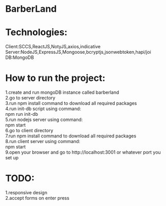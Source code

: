 # BarberLand
# Technologies:<br />
Client:SCCS,ReactJS,NotyJS,axios,indicative<br />
Server:NodeJS,ExpressJS,Mongoose,bcryptjs,jsonwebtoken,hapi/joi<br />
DB:MongoDB<br />


# How to run the project:<br />
1.create and run mongoDB instance called barberland<br />
2.go to server directory<br />
3.run npm install command to download all required packages<br />
4.run init-db script using command: <br />
  npm run init-db<br />
5.run nodejs server using command: <br />
  npm start<br />
6.go to client directory<br />
7.run npm install command to download all required packages<br />
8.run client server using command: <br />
  npm start<br />
9.open your browser and go to http://localhost:3001 or whatever port you set up<br />

# TODO:<br />
1.responsive design<br />
2.accept forms on enter press<br />

